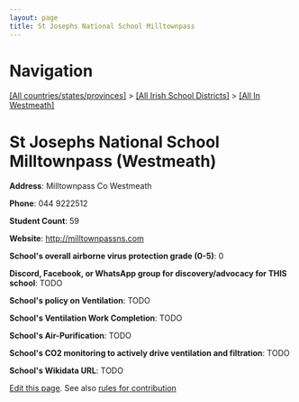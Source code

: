 ```yaml
---
layout: page
title: St Josephs National School Milltownpass
---
```

# Navigation

[[All countries/states/provinces]](../../..) > [[All Irish School Districts]](../..) > [[All In Westmeath]](..)

# St Josephs National School Milltownpass (Westmeath)

**Address**: Milltownpass Co Westmeath

**Phone**: 044 9222512

**Student Count**: 59

**Website**: <http://milltownpassns.com>

**School's overall airborne virus protection grade (0-5)**: 0

**Discord, Facebook, or WhatsApp group for discovery/advocacy for THIS school**: TODO

**School's policy on Ventilation**: TODO

**School's Ventilation Work Completion**: TODO

**School's Air-Purification**: TODO

**School's CO2 monitoring to actively drive ventilation and filtration**: TODO

**School's Wikidata URL**: TODO


[Edit this page](https://github.com/ventilate-schools/Ireland/edit/main/./Westmeath/St_Josephs_National_School_Milltownpass.md). See also [rules for contribution](../../../contribution-rules/)